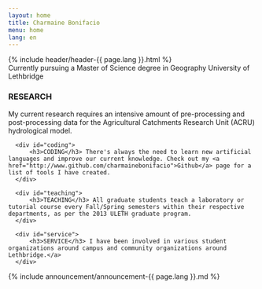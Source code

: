 ```yaml
---
layout: home
title: Charmaine Bonifacio
menu: home
lang: en
---
```


<section id="home-content">
    {% include header/header-{{ page.lang }}.html %}
    <div id="overlay"></div>
    <section id="description">
      <span class="express">Currently pursuing a Master of Science degree in Geography</span>
      <span class="description">University of Lethbridge</span>
    </section>
</section>

<section id="intro">

  <div id="boxes" class="clearfix">
      <div id="research">
          <h3>RESEARCH</h3> My current research requires an intensive amount of pre-processing and post-processing data for the Agricultural Catchments Research Unit (ACRU) hydrological model.
      </div>

      <div id="coding">
          <h3>CODING</h3> There's always the need to learn new artificial languages and improve our current knowledge. Check out my <a href="http://www.github.com/charmainebonifacio">Github</a> page for a list of tools I have created.
      </div>

      <div id="teaching">
          <h3>TEACHING</h3> All graduate students teach a laboratory or tutorial course every Fall/Spring semesters within their respective departments, as per the 2013 ULETH graduate program.
      </div>

      <div id="service">
          <h3>SERVICE</h3> I have been involved in various student organizations around campus and community organizations around Lethbridge.</a>
      </div>
  </div>
</section>

<section id="announcements">
  {% include announcement/announcement-{{ page.lang }}.md %}
</section>
